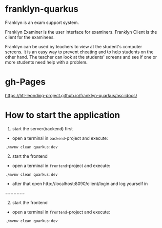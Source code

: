 # franklyn-quarkus

Franklyn is an exam support system.

Franklyn Examiner is the user interface for examiners. Franklyn Client is the client for the examinees.

Franklyn can be used by teachers to view at the student's computer screens. 
It is an easy way to prevent cheating and to help students on the other hand.
The teacher can look at the students' screens and see if one or more students need help with a problem.


# gh-Pages
https://htl-leonding-project.github.io/franklyn-quarkus/asciidocs/

# How to start the application

1. start the server(backend) first

* open a terminal in `backend`-project and execute:

`./mvnw clean quarkus:dev`

2. start the frontend

* open a terminal in `frontend`-project and execute:

`./mvnw clean quarkus:dev`

* after that open http://localhost:8090/client/login and log yourself in

=======

2. start the frontend

* open a terminal in `frontend`-project and execute:

`./mvnw clean quarkus:dev`
